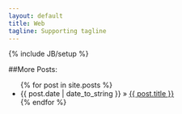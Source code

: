 ```yaml
---
layout: default
title: Web
tagline: Supporting tagline
---
```

{% include JB/setup %}

<!-- {% for post in site.posts %}
<div class="page-header">
  <h1>{{ post.title }} {% if post.tagline %} <small>{{ post.tagline }}</small>{% endif %}</h1>
</div>

<div class="row-fluid">
  <div class="span12">
    {{ post.content }}
  </div>
</div>
{% break %}
{% endfor %} -->

##More Posts:
<ul class="posts">
  {% for post in site.posts %}
    <li><span>{{ post.date | date_to_string }}</span> &raquo; <a href="{{ BASE_PATH }}{{ post.url }}">{{ post.title }}</a></li>
  {% endfor %}
</ul>


